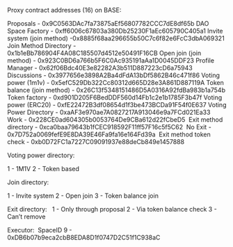 Proxy contract addresses (16) on BASE:  

Proposals - 0x9C0563DAc7fa73875aEf56807782CCC7dE8df65b
DAO Space Factory - 0xff6006c67803a380Db25230F1aEc605790C405a1
Invite system (join method) -0x8885f68aa296655b50C7c6f82e6FcC3dbA069321
Join Method Directory - 0x1b1eBb786904F4A08C185507d4512e50491F16CB
Open join (join method) - 0x923C0BD6a766b5F6C0Ac935191aAa1D0045DDF23
Profile Manager - 0x62f06Bdc40E3e82282A3b511D887223cD6a75943
Discussions - 0x3977656e3898A2Ba4dFdA13bDf5862B46c471f86
Voting power (1m1v) - 0x5efC529Db322Cc80312d665D28e3A861D887119A
Token balance (join method) - 0x26C13f5348151486D5A0316A92fdBa983b1a754b
Token factory - 0xd901D205F6BedDDF560d14Fb1c2e1b1785F3b47f
Voting power (ERC20) - 0xfE22472B3df08654d1f3be473BCDa91F54f0E637
Voting Power Directory - 0xaAF3e970ae7A0827217A913046e9a7FCd021Ea33 
Work - 0x228CE0ad604305b0053764De9CBa612d22fCbeD5 
Exit method directory - 0xca0baa79643b1fCEC918592F11ff57F16c5f5C62 
No Exit - 0x7D752a0069fefE9E8DA39E46Fa9fa16e164Fd39a 
Exit method token check - 0xb0D72FC1a7227C09091937e88deCb849e1457888    


Voting power directory:  

1 - 1M1V
2 - Token based  


Join directory:  

1 - Invite system 
2 - Open join
3 - Token balance join 


Exit directory:  
1 - Only through proposal
2 - Via token balance check
3 - Can’t remove    


Executor:  SpaceID 9 - 0xDB6b07b9eca2cbB8EDA8D1f0747D2C51f1C938aC
